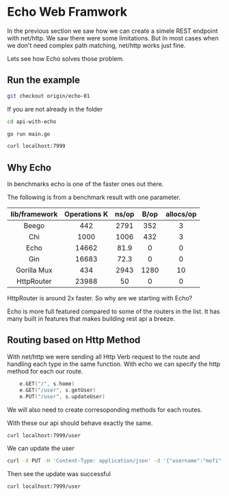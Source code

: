 # Echo Web Framwork

In the previous section we saw how we can create a simele REST endpoint with net/http. We saw there were some limitations. But In most cases when we don't need complex path matching, net/http works just fine.

Lets see how Echo solves those problem.

## Run the example

```bash
git checkout origin/echo-01
```

If you are not already in the folder

```bash
cd api-with-echo
```

```bash
go run main.go
```

```bash
curl localhost:7999
```

## Why Echo

In benchmarks echo is one of the faster ones out there.

The following is from a benchmark result with one parameter.

| lib/framework | Operations K | ns/op | B/op | allocs/op |
|:-------------:|:------------:|:-----:|:----:|:---------:|
|     Beego     |      442     |  2791 |  352 |     3     |
|      Chi      |     1000     |  1006 |  432 |     3     |
|      Echo     |     14662    |  81.9 |   0  |     0     |
|      Gin      |     16683    |  72.3 |   0  |     0     |
|  Gorilla Mux  |      434     |  2943 | 1280 |     10    |
|   HttpRouter  |     23988    |   50  |   0  |     0     |

HttpRouter is around 2x faster. So why are we starting with Echo?

Echo is more full featured compared to some of the routers in the list. It has many built in features that makes building rest api a breeze.

## Routing based on Http Method

With net/http we were sending all Http Verb request to the route and handling each type in the same function. With echo we can specify the http method for each our route.

```go
	e.GET("/", s.home)
	e.GET("/user", s.getUser)
	e.PUT("/user", s.updateUser)
```

We will also need to create corresoponding methods for each routes.

With these our api should behave exactly the same.

```bash
curl localhost:7999/user
```

We can update the user

```bash
curl -X PUT -H 'Content-Type: application/json' -d '{"username":"mofi","email":"mofi@gmail.com","age":27}' localhost:7999/user
```

Then see the update was successful

```bash
curl localhost:7999/user
```